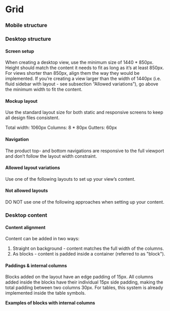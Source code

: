 # Grid

### Mobile structure

### Desktop structure

#### Screen setup
When creating a desktop view, use the minimum size of 1440 * 850px. Height should match the content it needs to fit as long as it’s at least 850px.
For views shorter than 850px, align them the way they would be implemented. If you’re creating a view larger than the width of 1440px (i.e. fluid sidebar with layout - see subsection “Allowed variations”), go above the minimum width to fit the content.

#### Mockup layout
Use the standard layout size for both static and responsive screens to keep all design files consistent.

Total width: 1060px
Columns: 8 * 80px
Gutters: 60px

#### Navigation
The product top- and bottom navigations are responsive to the full viewport and don’t follow the layout width constraint.

#### Allowed layout variations
Use one of the following layouts to set up your view’s content.

#### Not allowed layouts
DO NOT use one of the following approaches when setting up your content.

### Desktop content

#### Content alignment
Content can be added in two ways:
1. Straight on background - content matches the full width of the columns.
2. As blocks - content is padded inside a container (referred to as "block").

#### Paddings & internal columns
Blocks added on the layout have an edge padding of 15px. All columns added inside the blocks have their individual 15px side padding, making the total padding between two columns 30px. For tables, this system is already implemented inside the table symbols. 

**Examples of blocks with internal columns**
